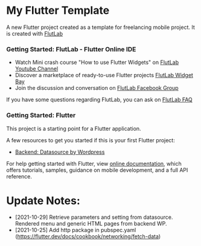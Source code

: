 # My Flutter Template

A new Flutter project created as a template for freelancing mobile project.
It is created with [FlutLab](https://flutlab.io/editor/2df1fa06-eabb-4f43-a715-e7178f64174d)

### Getting Started: FlutLab - Flutter Online IDE

- Watch Mini crash course "How to use Flutter Widgets" on [FlutLab Youtube Channel](https://www.youtube.com/channel/UC7ZOPQm4JFlvBc9WeynLX_g)
- Discover a marketplace of ready-to-use Flutter projects [FlutLab Widget Bay](https://widgetbay.flutlab.io/)
- Join the discussion and conversation on [FlutLab Facebook Group](https://www.facebook.com/groups/flutlab/)

If you have some questions regarding FlutLab, you can ask on [FlutLab FAQ](https://faq.flutlab.io/)

### Getting Started: Flutter

This project is a starting point for a Flutter application.

A few resources to get you started if this is your first Flutter project:

- [Backend: Datasource by Wordpress](https://flutter-backend.imagworkshop.com)

For help getting started with Flutter, view
[online documentation](https://flutter.dev/docs), which offers tutorials,
samples, guidance on mobile development, and a full API reference.

# Update Notes:
- [2021-10-29] Retrieve parameters and setting from datasource. Rendered menu and generic HTML pages from backend WP.
- [2021-10-25] Add http package in pubspec.yaml (https://flutter.dev/docs/cookbook/networking/fetch-data)
